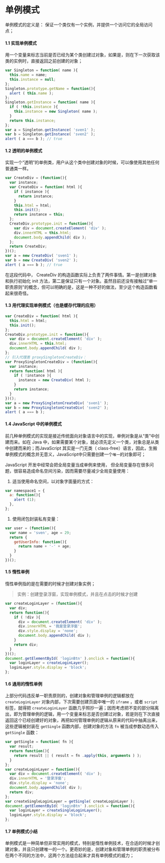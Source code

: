 # 单例模式

单例模式的定义是： 保证一个类仅有一个实例，并提供一个访问它的全局访问点；

#### 1.1 实现单例模式

用一个变量来标志当前是否已经为某个类创建过对象，如果是，则在下一次获取该类的实例时，直接返回之前创建的对象；



```js
var Singleton = function( name ){
  this.name = name;
  this.instance = null;
};
Singleton.prototype.getName = function(){
  alert ( this.name );
};
Singleton.getInstance = function( name ){
  if ( !this.instance ){
    this.instance = new Singleton( name );
  }
  return this.instance;
};
var a = Singleton.getInstance( 'sven1' );
var b = Singleton.getInstance( 'sven2' );
alert ( a === b ); // true
```

#### 1.2 透明的单例模式

实现一个“透明”的单例类，用户从这个类中创建对象的时候，可以像使用其他任何普通类一样。



```js
var CreateDiv = (function(){
  var instance;
  var CreateDiv = function( html ){
    if ( instance ){
      return instance;
    }
    this.html = html;
    this.init();
    return instance = this;
  };
  CreateDiv.prototype.init = function(){
    var div = document.createElement( 'div' );
    div.innerHTML = this.html;
    document.body.appendChild( div );
  };
  return CreateDiv;
})();
var a = new CreateDiv( 'sven1' );
var b = new CreateDiv( 'sven2' );
alert ( a === b ); // true
```

在这段代码中， CreateDiv 的构造函数实际上负责了两件事情。第一是创建对象和执行初始化 init 方法，第二是保证只有一个对象。虽然目前还没有接触过“单一职责原则”的概念，但可以明确的是，这是一种不好的做法，至少这个构造函数看起来很奇怪。

#### 1.3 用代理实现单例模式（也是缓存代理的应用）



```js
var CreateDiv = function( html ){
  this.html = html;
  this.init();
};
CreateDiv.prototype.init = function(){
  var div = document.createElement( 'div' );
  div.innerHTML = this.html;
  document.body.appendChild( div );
};
// 引入代理类 proxySingletonCreateDiv：
var ProxySingletonCreateDiv = (function(){
  var instance;
  return function( html ){
    if ( !instance ){
      instance = new CreateDiv( html );
    }
    return instance;
  }
})();
var a = new ProxySingletonCreateDiv( 'sven1' );
var b = new ProxySingletonCreateDiv( 'sven2' );
alert ( a === b );
```

#### 1.4 JavaScript 中的单例模式

前几种单例模式的实现是接近传统面向对象语言中的实现，单例对象是从“类”中创建而来。如在 Java 中，如果需要某个对象，就必须先定义一个类，对象总是从类中创建而来的；而JavaScript 其实是一门无类（ class-free）语言，因此，生搬单例模式的概念并无意义，JavaScript中只需要创建一个`唯一`的对象即可；

JavaScript 开发中经常会把全局变量当成单例来使用， 但全局变量存在很多问题，很容易造成命名空间污染，因而需要尽量减少全局变量使用：

1. 适当使用命名空间，以对象字面量的方式：



```js
var namespace1 = {
  a: function(){
    alert (1);
  },
};
```

1. 使用闭包封装私有变量：



```js
var user = (function(){
  var name = 'sven', age = 29;
  return {
    getUserInfo: function(){
      return name + '-' + age;
    }
  }
})();
```

#### 1.5 惰性单例

惰性单例指的是在需要的时候才创建对象实例；

> 实例：创建登录浮窗，实现单例模式，并且在点击的时候才创建



```js
var createLoginLayer = (function(){
  var div;
  return function(){
    if ( !div ){
      div = document.createElement( 'div' );
      div.innerHTML = '我是登录浮窗';
      div.style.display = 'none';
      document.body.appendChild( div );
    }
    return div;
  }
})();
document.getElementById( 'loginBtn' ).onclick = function(){
  var loginLayer = createLoginLayer();
  loginLayer.style.display = 'block';
};
```

#### 1.6 通用的惰性单例

上部分代码违反单一职责原则的，创建对象和管理单例的逻辑都放在 `createLoginLayer` 对象内部，下次需要创建页面中唯一的 `iframe` ，或者 `script` 标签，就得把 `createLoginLayer` 函数几乎照抄一遍；因而考虑把不变的部分隔离出，即为管理单例的逻辑，用一个变量来标志是否创建过对象，若是则在下次直接返回这个已经创建好的对象，再把如何管理单例的逻辑从原来的代码中抽离出来，这些逻辑被封装在 `getSingle` 函数内部，创建对象的方法 `fn` 被当成参数动态传入 `getSingle` 函数：



```js
var getSingle = function( fn ){
  var result;
  return function(){
    return result || ( result = fn .apply(this, arguments ) );
  }
};
var createLoginLayer = function(){
  var div = document.createElement( 'div' );
  div.innerHTML = '登录浮窗';
  div.style.display = 'none';
  document.body.appendChild( div );
  return div;
};
var createSingleLoginLayer = getSingle( createLoginLayer );
document.getElementById( 'loginBtn' ).onclick = function(){
  var loginLayer = createSingleLoginLayer();
  loginLayer.style.display = 'block';
};
```

#### 1.7 单例模式小结

单例模式是一种简单但非常实用的模式，特别是惰性单例技术，在合适的时候才创建对象，并且只创建唯一的一个。更奇妙的是，创建对象和管理单例的职责被分布在两个不同的方法中，这两个方法组合起来才具有单例模式的威力；